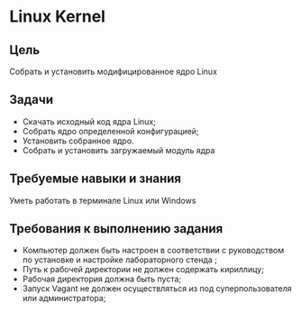# Linux Kernel

## Цель 

Собрать и установить модифицированное ядро Linux 

## Задачи

* Скачать исходный код ядра Linux;
* Собрать ядро определенной конфигурацией;
* Установить собранное ядро.
* Собрать и установить загружаемый модуль ядра

## Требуемые навыки и знания

Уметь работать в терминале Linux или Windows

## Требования к выполнению задания

* Компьютер должен быть настроен в соответствии с руководством по установке и настройке лабораторного стенда ;
* Путь к рабочей директории не должен содержать кириллицу;
* Рабочая директория должна быть пуста;
* Запуск Vagant не должен осуществляться из под суперпользователя или администратора; 



